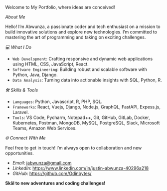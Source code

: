 Welcome to My Portfolio, where ideas are conceived!

*About Me*

Hello! I’m Abwunza, a passionate coder and tech enthusiast on a mission to build innovative solutions and explore new technologies. I’m committed to mastering the art of programming and taking on exciting challenges.

*💻 What I Do*

- `Web Development`: Crafting responsive and dynamic web applications using HTML, CSS, JavaScript, React.
- `Software Engineering`: Building robust and scalable software with Python, Java, Django.
- `Data Analysis`: Turning data into actionable insights with SQL, Python, R.

*🛠️ Skills & Tools*

- `Languages`: Python, Javascript, R, PHP, SQL.
- `Frameworks`: React, Vuejs, Django, Node.js, GraphQL, FastAPI, Expess.js, Laravel.
- `Tools`: VS Code, Pycharm, Notepad++, Git, GitHub, GitLab, Docker, Kubernetes, Postman, MongoDB, MySQL, PostgreSQL, Slack, Microsoft Teams, Amazon Web Services.

*🌐 Connect With Me*

Feel free to get in touch! I’m always open to collaboration and new opportunities.

- *Email*: jabwunza@gmail.com
- *LinkedIn*: https://www.linkedin.com/in/justin-abwunza-40296a218
- *GitHub*: https://github.com/Odinbytes/

**Skål to new adventures and coding challenges!**
